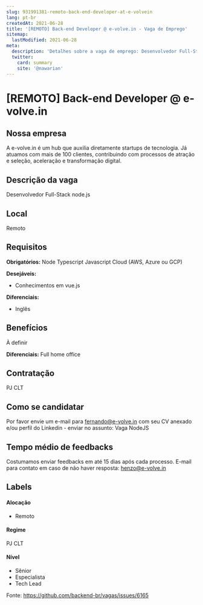 ```yaml
---
slug: 931991381-remoto-back-end-developer-at-e-volvein
lang: pt-br
createdAt: 2021-06-28
title: '[REMOTO] Back-end Developer @ e-volve.in - Vaga de Emprego'
sitemap:
  lastModified: 2021-06-28
meta:
  description: 'Detalhes sobre a vaga de emprego: Desenvolvedor Full-Stack node.js'
  twitter:
    card: summary
    site: '@nawarian'
---
```


# [REMOTO] Back-end Developer @ e-volve.in

<!--
==================================================
Caso a vaga for remoto durante a pandemia informar no texto "Remoto durante o covid"
==================================================
-->
<!-- 
==================================================
POR FAVOR, SÓ POSTE SE A VAGA FOR PARA BACK-END!

Não faça distinção de gênero no título da vaga.

Use: "Back-End Developer" ao invés de 
"Desenvolvedor Back-End" \o/

Exemplo: `[São Paulo] Back-End Developer @ NOME DA EMPRESA`
==================================================
-->
<!--
==================================================
Caso a vaga for remoto durante a pandemia deixar a linha abaixo
==================================================
-->

## Nossa empresa

A e-volve.in é um hub que auxilia diretamente startups de tecnologia. Já atuamos com mais de 100 clientes, contribuindo com processos de atração e seleção, aceleração e transformação digital.  

## Descrição da vaga

Desenvolvedor Full-Stack node.js

## Local

Remoto

## Requisitos

**Obrigatórios:**
Node
Typescript
Javascript
Cloud (AWS, Azure ou GCP)

**Desejáveis:**
- Conhecimentos em vue.js

**Diferenciais:**
- Inglês

## Benefícios
À definir

**Diferenciais:**
Full home office 

## Contratação

PJ
CLT

## Como se candidatar

Por favor envie um e-mail para fernando@e-volve.in com seu CV anexado e/ou perfil do Linkedin  - enviar no assunto: Vaga NodeJS

## Tempo médio de feedbacks

Costumamos enviar feedbacks em até 15 dias após cada processo.
E-mail para contato em caso de não haver resposta: henzo@e-volve.in

## Labels
<!-- retire os labels que não fazem sentido à vaga -->

#### Alocação
- Remoto

#### Regime
PJ
CLT

#### Nível
- Sênior
- Especialista
- Tech Lead



Fonte: https://github.com/backend-br/vagas/issues/6165